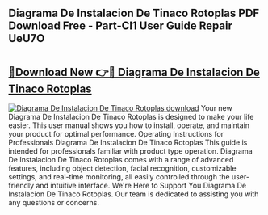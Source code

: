 ## Diagrama De Instalacion De Tinaco Rotoplas PDF Download Free - Part-Cl1 User Guide Repair UeU7O

# <h2><a href="http://dfnef9.blite.top/?on=Diagrama+De+Instalacion+De+Tinaco+Rotoplas">🔗Download New 👉🔴 Diagrama De Instalacion De Tinaco Rotoplas</a></h2>

[![Diagrama De Instalacion De Tinaco Rotoplas download](https://i.imgur.com/lujVjoI.png)](http://dfnef9.blite.top/?on=Diagrama+De+Instalacion+De+Tinaco+Rotoplas)
Your new Diagrama De Instalacion De Tinaco Rotoplas is designed to make your life easier. This user manual shows you how to install, operate, and maintain your product for optimal performance. Operating Instructions for Professionals Diagrama De Instalacion De Tinaco Rotoplas This guide is intended for professionals familiar with product type operation. Diagrama De Instalacion De Tinaco Rotoplas comes with a range of advanced features, including object detection, facial recognition, customizable settings, and real-time monitoring, all easily controlled through the user-friendly and intuitive interface. We're Here to Support You Diagrama De Instalacion De Tinaco Rotoplas. Our team is dedicated to assisting you with any questions or concerns.
